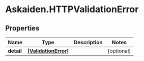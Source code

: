 # Askaiden.HTTPValidationError

## Properties
Name | Type | Description | Notes
------------ | ------------- | ------------- | -------------
**detail** | [**[ValidationError]**](ValidationError.md) |  | [optional] 
